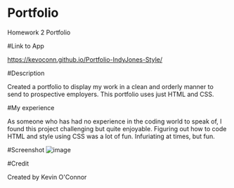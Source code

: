 # Portfolio
Homework 2 Portfolio

#Link to App

https://kevoconn.github.io/Portfolio-IndyJones-Style/

#Description

Created a portfolio to display my work in a clean and orderly manner to send to prospective employers. This portfolio uses just HTML and CSS.

#My experience

As someone who has had no experience in the coding world to speak of, I found this project challenging but quite enjoyable. Figuring out how to code HTML and style using CSS was a lot of fun. Infuriating at times, but fun.

#Screenshot
![image](https://user-images.githubusercontent.com/114611839/200017198-d9fe3400-51cd-4dbe-b82d-27b22334814b.png)

#Credit

Created by Kevin O'Connor
